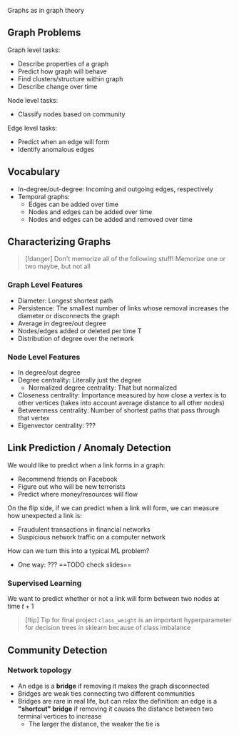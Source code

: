 Graphs as in graph theory

## Graph Problems

Graph level tasks:
- Describe properties of a graph
- Predict how graph will behave
- Find clusters/structure within graph
- Describe change over time

Node level tasks:
- Classify nodes based on community

Edge level tasks:
- Predict when an edge will form
- Identify anomalous edges

## Vocabulary

- In-degree/out-degree: Incoming and outgoing edges, respectively
- Temporal graphs:
	- Edges can be added over time
	- Nodes and edges can be added over time
	- Nodes and edges can be added and removed over time

## Characterizing Graphs

> [!danger]
> Don't memorize all of the following stuff! Memorize one or two maybe, but not all

### Graph Level Features

- Diameter: Longest shortest path
- Persistence: The smallest number of links whose removal increases the diameter or disconnects the graph
- Average in degree/out degree
- Nodes/edges added or deleted per time T
- Distribution of degree over the network

### Node Level Features

- In degree/out degree
- Degree centrality: Literally just the degree
	- Normalized degree centrality: That but normalized
- Closeness centrality: Importance measured by how close a vertex is to other vertices (takes into account average distance to all other nodes)
- Betweenness centrality: Number of shortest paths that pass through that vertex
- Eigenvector centrality: ???

## Link Prediction / Anomaly Detection

We would like to predict when a link forms in a graph:
- Recommend friends on Facebook
- Figure out who will be new terrorists
- Predict where money/resources will flow

On the flip side, if we can predict when a link will form, we can measure how unexpected a link is:
- Fraudulent transactions in financial networks
- Suspicious network traffic on a computer network

How can we turn this into a typical ML problem?
- One way: ??? ==TODO check slides==

### Supervised Learning

We want to predict whether or not a link will form between two nodes at time $t+1$

> [!tip] Tip for final project
> `class_weight` is an important hyperparameter for decision trees in sklearn because of class imbalance

## Community Detection

### Network topology

- An edge is a **bridge** if removing it makes the graph disconnected
- Bridges are weak ties connecting two different communities
- Bridges are rare in real life, but can relax the definition: an edge is a **"shortcut" bridge** if removing it causes the distance between two terminal vertices to increase
	- The larger the distance, the weaker the tie is